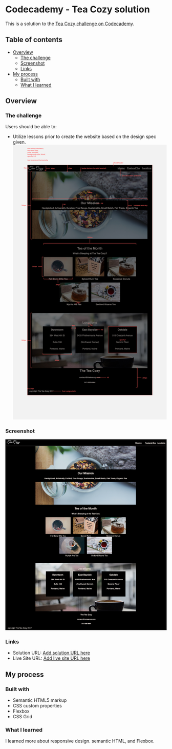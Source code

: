 # Codecademy - Tea Cozy solution

This is a solution to the [Tea Cozy challenge on Codecademy](https://www.codecademy.com/journeys/front-end-engineer/paths/fecj-22-improved-styling-with-css/tracks/fecj-22-making-a-website-responsive/modules/wdcp-22-layout-with-flexbox-c6c85b4d-0af4-463c-a524-60d812a4b011/projects/tea-cozy).

## Table of contents

- [Overview](#overview)
  - [The challenge](#the-challenge)
  - [Screenshot](#screenshot)
  - [Links](#links)
- [My process](#my-process)
  - [Built with](#built-with)
  - [What I learned](#what-i-learned)
    
## Overview

### The challenge

Users should be able to:

- Utilize lessons prior to create the website based on the design spec given.
  ![](./design_spec.png)

### Screenshot

![](./screencapture-127-0-0-1-5500-index-html-2024-03-17-17_20_05.png)

### Links

- Solution URL: [Add solution URL here](https://github.com/AOseni1/Tea_Cozy)
- Live Site URL: [Add live site URL here](https://aoseni1.github.io/Tea_Cozy/)

## My process

### Built with

- Semantic HTML5 markup
- CSS custom properties
- Flexbox
- CSS Grid

### What I learned

I learned more about responsive design. semantic HTML, and Flexbox.

